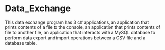 # Data_Exchange
This data exchange program has 3 c# applications, an application that prints contents of a file to the console, an application that prints contents of file to another file, an application that interacts with a MySQL database to perform data export and import operations between a CSV file and a database table.
